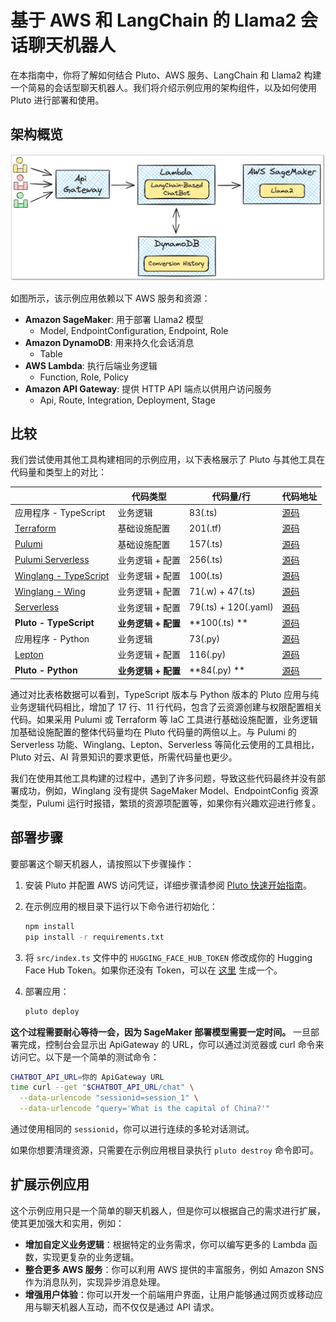 # 基于 AWS 和 LangChain 的 Llama2 会话聊天机器人

在本指南中，你将了解如何结合 Pluto、AWS 服务、LangChain 和 Llama2 构建一个简易的会话型聊天机器人。我们将介绍示例应用的架构组件，以及如何使用 Pluto 进行部署和使用。

## 架构概览

![聊天机器人架构图](../../public/assets/langchain-llama2-chatbot-sagemaker-arch.png)

如图所示，该示例应用依赖以下 AWS 服务和资源：

- **Amazon SageMaker**: 用于部署 Llama2 模型
  - Model, EndpointConfiguration, Endpoint, Role
- **Amazon DynamoDB**: 用来持久化会话消息
  - Table
- **AWS Lambda**: 执行后端业务逻辑
  - Function, Role, Policy
- **Amazon API Gateway**: 提供 HTTP API 端点以供用户访问服务
  - Api, Route, Integration, Deployment, Stage

## 比较

我们尝试使用其他工具构建相同的示例应用，以下表格展示了 Pluto 与其他工具在代码量和类型上的对比：

|                                                           | 代码类型            | 代码量/行            | 代码地址                                             |
| --------------------------------------------------------- | ------------------- | -------------------- | ---------------------------------------------------- |
| 应用程序 - TypeScript                                     | 业务逻辑            | 83(.ts)              |[源码](https://github.com/pluto-lang/pluto/tree/main/examples/langchain-llama2-chatbot-sagemaker/./comparison/application)                     |
|[Terraform](https://www.terraform.io/)                    | 基础设施配置        | 201(.tf)             | [源码](https://github.com/pluto-lang/pluto/tree/main/examples/langchain-llama2-chatbot-sagemaker/./comparison/terraform)                       |
|[Pulumi](https://www.pulumi.com/)                         | 基础设施配置        | 157(.ts)             | [源码](https://github.com/pluto-lang/pluto/tree/main/examples/langchain-llama2-chatbot-sagemaker/./comparison/pulumi)                          |
|[Pulumi Serverless](https://www.pulumi.com/serverless/)   | 业务逻辑 + 配置     | 256(.ts)             | [源码](https://github.com/pluto-lang/pluto/tree/main/examples/langchain-llama2-chatbot-sagemaker/./comparison/pulumi-app)                      |
|[Winglang - TypeScript](https://github.com/winglang/wing) | 业务逻辑 + 配置     | 100(.ts)             | [源码](https://github.com/pluto-lang/pluto/tree/main/examples/langchain-llama2-chatbot-sagemaker/./comparison/wing-ts)                         |
|[Winglang - Wing](https://github.com/winglang/wing)       | 业务逻辑 + 配置     | 71(.w) + 47(.ts)     | [源码](https://github.com/pluto-lang/pluto/tree/main/examples/langchain-llama2-chatbot-sagemaker/./comparison/wing-wing)                       |
|[Serverless](https://github.com/serverless/serverless)    | 业务逻辑 + 配置     | 79(.ts) + 120(.yaml) | [源码](https://github.com/pluto-lang/pluto/tree/main/examples/langchain-llama2-chatbot-sagemaker/./comparison/serverless)                      |
| **Pluto - TypeScript**                                    | **业务逻辑 + 配置** | **100(.ts) **        |[源码](https://github.com/pluto-lang/pluto/tree/main/examples/langchain-llama2-chatbot-sagemaker/./src)                                        |
| 应用程序 - Python                                         | 业务逻辑            | 73(.py)              |[源码](https://github.com/pluto-lang/pluto/tree/main/examples/langchain-llama2-chatbot-sagemaker/./comparison/application-python)              |
|[Lepton](https://www.lepton.ai/)                          | 业务逻辑 + 配置     | 116(.py)             | [源码](https://github.com/pluto-lang/pluto/tree/main/examples/langchain-llama2-chatbot-sagemaker/./comparison/lepton)                          |
| **Pluto - Python**                                        | **业务逻辑 + 配置** | **84(.py) **         |[源码](https://github.com/pluto-lang/pluto/tree/main/examples/langchain-llama2-chatbot-sagemaker/../langchain-llama2-chatbot-sagemaker-python) |

通过对比表格数据可以看到，TypeScript 版本与 Python 版本的 Pluto 应用与纯业务逻辑代码相比，增加了 17 行、11 行代码，包含了云资源创建与权限配置相关代码。如果采用 Pulumi 或 Terraform 等 IaC 工具进行基础设施配置，业务逻辑加基础设施配置的整体代码量均在 Pluto 代码量的两倍以上。与 Pulumi 的 Serverless 功能、Winglang、Lepton、Serverless 等简化云使用的工具相比，Pluto 对云、AI 背景知识的要求更低，所需代码量也更少。

我们在使用其他工具构建的过程中，遇到了许多问题，导致这些代码最终并没有部署成功，例如，Winglang 没有提供 SageMaker Model、EndpointConfig 资源类型，Pulumi 运行时报错，繁琐的资源项配置等，如果你有兴趣欢迎进行修复。

## 部署步骤

要部署这个聊天机器人，请按照以下步骤操作：

1. 安装 Pluto 并配置 AWS 访问凭证，详细步骤请参阅 [Pluto 快速开始指南](https://github.com/pluto-lang/pluto#-quick-start)。

2. 在示例应用的根目录下运行以下命令进行初始化：

   ```bash
   npm install
   pip install -r requirements.txt
   ```

3. 将 `src/index.ts` 文件中的 `HUGGING_FACE_HUB_TOKEN` 修改成你的 Hugging Face Hub Token。如果你还没有 Token，可以在 [这里](https://huggingface.co/settings/tokens) 生成一个。

4. 部署应用：

   ```bash
   pluto deploy
   ```

**这个过程需要耐心等待一会，因为 SageMaker 部署模型需要一定时间。** 一旦部署完成，控制台会显示出 ApiGateway 的 URL，你可以通过浏览器或 curl 命令来访问它。以下是一个简单的测试命令：

```bash
CHATBOT_API_URL=你的 ApiGateway URL
time curl --get "$CHATBOT_API_URL/chat" \
  --data-urlencode "sessionid=session_1" \
  --data-urlencode "query='What is the capital of China?'"
```

通过使用相同的 `sessionid`，你可以进行连续的多轮对话测试。

如果你想要清理资源，只需要在示例应用根目录执行 `pluto destroy` 命令即可。

## 扩展示例应用

这个示例应用只是一个简单的聊天机器人，但是你可以根据自己的需求进行扩展，使其更加强大和实用，例如：

- **增加自定义业务逻辑**：根据特定的业务需求，你可以编写更多的 Lambda 函数，实现更复杂的业务逻辑。
- **整合更多 AWS 服务**：你可以利用 AWS 提供的丰富服务，例如 Amazon SNS 作为消息队列，实现异步消息处理。
- **增强用户体验**：你可以开发一个前端用户界面，让用户能够通过网页或移动应用与聊天机器人互动，而不仅仅是通过 API 请求。

